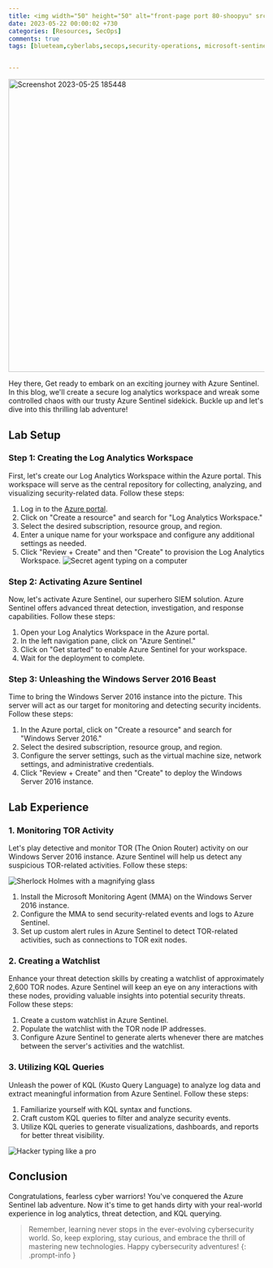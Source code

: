 ```yaml
---
title: <img width="50" height="50" alt="front-page port 80-shoopyu" src="https://github.com/thelocalh0st/thelocalh0st.github.io/assets/125783410/815f8770-7340-4e1f-8abc-cc5c7fb09c89">Unleashing Azure Sentinel A thrilling lab Adventure🛡️
date: 2023-05-22 00:00:02 +730
categories: [Resources, SecOps]
comments: true
tags: [blueteam,cyberlabs,secops,security-operations, microsoft-sentinel, siem, threat-hunting] # TAG names should always be lowercase


---
```

<img width="577" alt="Screenshot 2023-05-25 185448" src="https://github.com/thelocalh0st/thelocalh0st.github.io/assets/125783410/b25dddf1-9b17-4a35-a38b-9b6468944f46">

Hey there,  Get ready to embark on an exciting journey with Azure Sentinel. In this blog, we'll create a secure log analytics workspace and wreak some controlled chaos with our trusty Azure Sentinel sidekick. Buckle up and let's dive into this thrilling lab adventure!

## Lab Setup

### Step 1: Creating the Log Analytics Workspace

First, let's create our Log Analytics Workspace within the Azure portal. This workspace will serve as the central repository for collecting, analyzing, and visualizing security-related data. Follow these steps:

1. Log in to the [Azure portal](https://portal.azure.com).
2. Click on "Create a resource" and search for "Log Analytics Workspace."
3. Select the desired subscription, resource group, and region.
4. Enter a unique name for your workspace and configure any additional settings as needed.
5. Click "Review + Create" and then "Create" to provision the Log Analytics Workspace.
![Secret agent typing on a computer](https://media.giphy.com/media/9GIE4bg4EV7UYFeP5B/giphy.gif)


### Step 2: Activating Azure Sentinel

Now, let's activate Azure Sentinel, our superhero SIEM solution. Azure Sentinel offers advanced threat detection, investigation, and response capabilities. Follow these steps:

1. Open your Log Analytics Workspace in the Azure portal.
2. In the left navigation pane, click on "Azure Sentinel."
3. Click on "Get started" to enable Azure Sentinel for your workspace.
4. Wait for the deployment to complete.

### Step 3: Unleashing the Windows Server 2016 Beast

Time to bring the Windows Server 2016 instance into the picture. This server will act as our target for monitoring and detecting security incidents. Follow these steps:

1. In the Azure portal, click on "Create a resource" and search for "Windows Server 2016."
2. Select the desired subscription, resource group, and region.
3. Configure the server settings, such as the virtual machine size, network settings, and administrative credentials.
4. Click "Review + Create" and then "Create" to deploy the Windows Server 2016 instance.



## Lab Experience

### 1. Monitoring TOR Activity

Let's play detective and monitor TOR (The Onion Router) activity on our Windows Server 2016 instance. Azure Sentinel will help us detect any suspicious TOR-related activities. Follow these steps:

![Sherlock Holmes with a magnifying glass](https://media.giphy.com/media/3o6Ztf4ZfqvUcEwRDW/giphy.gif)

1. Install the Microsoft Monitoring Agent (MMA) on the Windows Server 2016 instance.
2. Configure the MMA to send security-related events and logs to Azure Sentinel.
3. Set up custom alert rules in Azure Sentinel to detect TOR-related activities, such as connections to TOR exit nodes.

### 2. Creating a Watchlist

Enhance your threat detection skills by creating a watchlist of approximately 2,600 TOR nodes. Azure Sentinel will keep an eye on any interactions with these nodes, providing valuable insights into potential security threats. Follow these steps:

1. Create a custom watchlist in Azure Sentinel.
2. Populate the watchlist with the TOR node IP addresses.
3. Configure Azure Sentinel to generate alerts whenever there are matches between the server's activities and the watchlist.

### 3. Utilizing KQL Queries

Unleash the power of KQL (Kusto Query Language) to analyze log data and extract meaningful information from Azure Sentinel. Follow these steps:

1. Familiarize yourself with KQL syntax and functions.
2. Craft custom KQL queries to filter and analyze security events.
3. Utilize KQL queries to generate visualizations, dashboards, and reports for better threat visibility.


![Hacker typing like a pro](https://media.giphy.com/media/BcJ2KvJf9H7vYifeIE/giphy.gif)
## Conclusion

Congratulations, fearless cyber warriors! You've conquered the Azure Sentinel lab adventure. Now it's time to get hands dirty  with your real-world experience in log analytics, threat detection, and KQL querying.

>Remember, learning never stops in the ever-evolving cybersecurity world. So, keep exploring, stay curious, and embrace the thrill of mastering new technologies. Happy cybersecurity adventures!
{: .prompt-info }


<script async src="https://pagead2.googlesyndication.com/pagead/js/adsbygoogle.js?client=ca-pub-3884256008916007"
     crossorigin="anonymous"></script>



